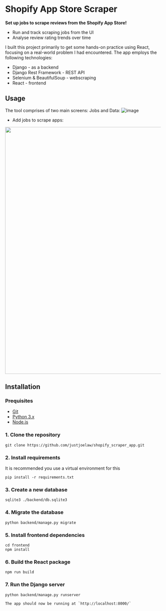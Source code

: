 # Shopify App Store Scraper

**Set up jobs to scrape reviews from the Shopify App Store!**
- Run and track scraping jobs from the UI
- Analyse review rating trends over time

I built this project primarily to get some hands-on practice using React, focusing on a real-world problem I had encountered.
The app employs the following technologies:
- Django - as a backend
- Django Rest Framework - REST API
- Selenium & BeautifulSoup - webscraping
- React - frontend

## Usage

The tool comprises of two main screens: Jobs and Data:
![image](https://user-images.githubusercontent.com/57088672/218487728-c4176c01-c2b8-474a-a9b0-8e40627c47ee.png)

- Add jobs to scrape apps:
<img src="https://user-images.githubusercontent.com/57088672/218507874-13eb686b-ed02-4728-8f1c-98ec83fb6015.gif" width="800">


## Installation

### Prequisites
- [Git](https://git-scm.com/downloads)
- [Python 3.x](https://www.python.org/downloads/)
- [Node.js](https://nodejs.org/en/download/)


### 1. Clone the repository
 ```
 git clone https://github.com/justjoelaw/shopify_scraper_app.git
```
### 2. Install requirements
It is recommended you use a virtual environment for this
```
pip install -r requirements.txt
```
### 3. Create a new database
```
sqlite3 ./backend/db.sqlite3
```
### 4. Migrate the database
```
python backend/manage.py migrate
```
### 5. Install frontend dependencies
```
cd frontend
npm install
```
### 6. Build the React package
```
npm run build
```
### 7. Run the Django server
```
python backend/manage.py runserver

The app should now be running at `http://localhost:8000/`
```

